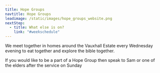 ```yaml
---
title: Hope Groups
navtitle: Hope Groups
leadimage: /static/images/hope_groups_website.png
nextStep:
  - title: What else is on?
    link: "#weekschedule"
---
```

W﻿e meet together in homes around the Vauxhall Estate every Wednesday evening to eat together and explore the bible together.

I﻿f you would like to be a part of a Hope Group then speak to Sam or one of the elders after the service on Sunday